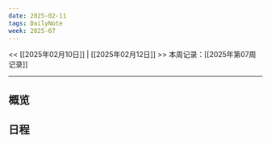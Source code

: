 ```yaml
---
date: 2025-02-11
tags: DailyNote
week: 2025-07
---
```

<< [[2025年02月10日]] | [[2025年02月12日]] >>
本周记录：[[2025年第07周记录]]

-----
## 概览


## 日程
